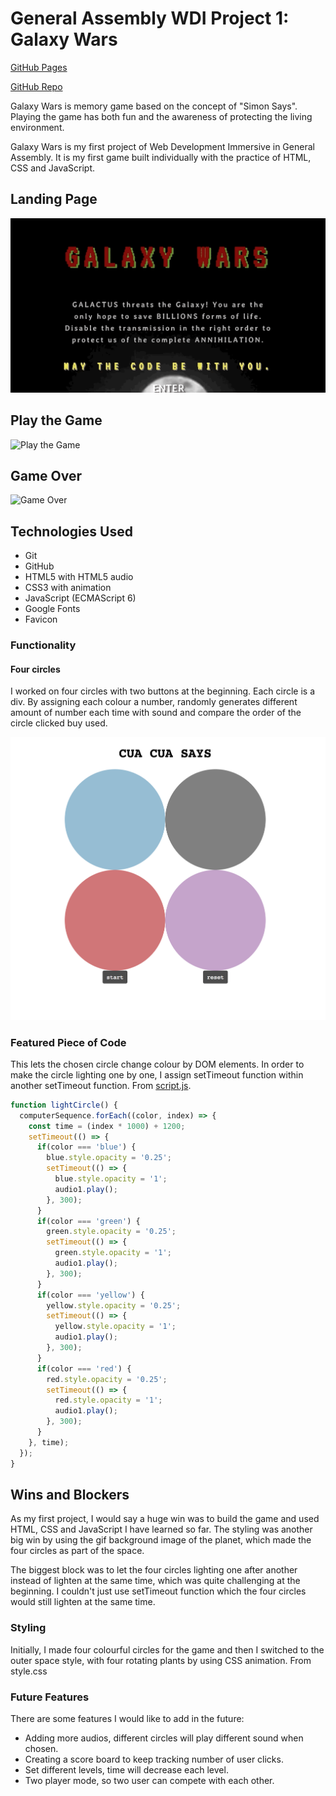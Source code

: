 # General Assembly WDI Project 1: Galaxy Wars

[GitHub Pages](http://fuyinghuang.com/wdi-project-one-galaxy-wars/)

[GitHub Repo](https://github.com/huangfuin1101/wdi-project-one-galaxy-wars/tree/master)

Galaxy Wars is memory game based on the concept of "Simon Says". Playing the game has both fun and the awareness of protecting the living environment.

Galaxy Wars is my first project of Web Development Immersive in General Assembly. It is my first game built individually with the practice of HTML, CSS and JavaScript.

## Landing Page

![Landing Page](screenshots/landing_page.gif)

## Play the Game
![Play the Game](screenshots/play_game.gif)

## Game Over
![Game Over](screenshots/gameover.png)


## Technologies Used

* Git
* GitHub
* HTML5 with HTML5 audio
* CSS3 with animation
* JavaScript (ECMAScript 6)
* Google Fonts
* Favicon

### Functionality

#### Four circles

I worked on four circles with two buttons at the beginning. Each circle is a div. By assigning each colour a number, randomly generates different amount of number each time with sound and compare the order of the circle clicked buy used.  

![](screenshots/basic_game.png)

### Featured Piece of Code
This lets the chosen circle change colour by DOM elements. In order to make the circle lighting one by one, I assign setTimeout function within another setTimeout function. From [script.js](https://github.com/huangfuin1101/wdi-project-one-galaxy-wars/blob/master/script.js).

```JavaScript
function lightCircle() {
  computerSequence.forEach((color, index) => {
    const time = (index * 1000) + 1200;
    setTimeout(() => {
      if(color === 'blue') {
        blue.style.opacity = '0.25';
        setTimeout(() => {
          blue.style.opacity = '1';
          audio1.play();
        }, 300);
      }
      if(color === 'green') {
        green.style.opacity = '0.25';
        setTimeout(() => {
          green.style.opacity = '1';
          audio1.play();
        }, 300);
      }
      if(color === 'yellow') {
        yellow.style.opacity = '0.25';
        setTimeout(() => {
          yellow.style.opacity = '1';
          audio1.play();
        }, 300);
      }
      if(color === 'red') {
        red.style.opacity = '0.25';
        setTimeout(() => {
          red.style.opacity = '1';
          audio1.play();
        }, 300);
      }
    }, time);
  });
}
```

## Wins and Blockers
As my first project, I would say a huge win was to build the game and used HTML, CSS and JavaScript I have learned so far. The styling was another big win by using the gif background image of the planet, which made the four circles as part of the space.

The biggest block was to let the four circles lighting one after another instead of lighten at the same time, which was quite challenging at the beginning. I couldn't just use setTimeout function which the four circles would still lighten at the same time.

### Styling
Initially, I made four colourful circles for the game and then I switched to the outer space style, with four rotating plants by using CSS animation. From style.css

### Future Features
There are some features I would like to add in the future:
* Adding more audios, different circles will play different sound when chosen.  
* Creating a score board to keep tracking number of user clicks.
* Set different levels, time will decrease each level.
* Two player mode, so two user can compete with each other.
